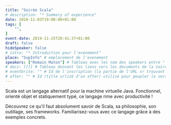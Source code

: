 ```yaml
---
title: "Soirée Scala"
# description: "* Summary of experience"
date: 2010-11-03T19:00:00+01:00
tags: [
    "",
]
event-date: 2019-11-25T20:41:37+01:00
draft: false
hideSpeaker: false
# intro: "* Introduction pour l'evenement"
place: "SupInfo" # emplacement de l'evenement
speakers: ["Romain Maton"] # Tableau avec les nom des speakers entre " et séparé par des , et doit être identique au titre du speaker enregistré !
# docs: [[]] # Tableau donnant les liens vers les documents de la soirée hors affiche - exemple : [["L'inauguration","http://toursjug.cloud.xwiki.com/xwiki/bin/download/Meetings/20080409/InaugurationToursJUG.pdf"], ["Unitils et Selenium","Unitils-Selenium.pdf"]]
# eventbrite: "" # Id de l'inscription (la partie de l'URL sr trouvant après https://www.eventbrite.fr/e/ )
# after: "" # Id (title urlizé d'un after) utilisé pour peupler la section after d'un evvent (exemple : apside-after-01)
---
```


Scala est un langage alternatif pour la machine virtuelle Java. Fonctionnel, orienté objet et statiquement typé, ce langage rime avec productivité !

Découvrez ce qu'il faut absolument savoir de Scala, sa philosophie, son outillage, ses frameworks. Familiarisez-vous avec ce langage grâce à des exemples concrets.